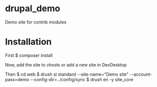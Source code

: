 # drupal_demo
Demo site for contrib modules

Installation
============
First
$ composer install

Now, add the site to vhosts or add a new site in DevDesktop

Then
$ cd web
$ drush si standard --site-name="Demo site" --account-pass=demo --config-dir=../config/sync
$ drush en -y site_core
